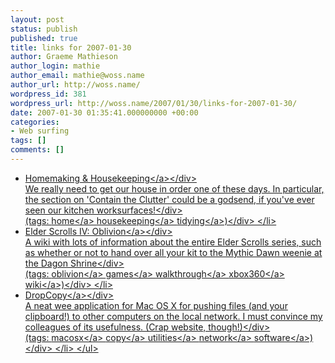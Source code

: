 ```yaml
---
layout: post
status: publish
published: true
title: links for 2007-01-30
author: Graeme Mathieson
author_login: mathie
author_email: mathie@woss.name
author_url: http://woss.name/
wordpress_id: 381
wordpress_url: http://woss.name/2007/01/30/links-for-2007-01-30/
date: 2007-01-30 01:35:41.000000000 +00:00
categories:
- Web surfing
tags: []
comments: []
---
```

<ul class="delicious">
	<li>
		<div class="delicious-link"><a href="http:&#47;&#47;www.squidoo.com&#47;homemaking">Homemaking & Housekeeping<&#47;a><&#47;div>
		<div class="delicious-extended">We really need to get our house in order one of these days.  In particular, the section on 'Contain the Clutter' could be a godsend, if you've ever seen our kitchen worksurfaces!<&#47;div>
		<div class="delicious-tags">(tags: <a href="http:&#47;&#47;del.icio.us&#47;mathie&#47;home">home<&#47;a> <a href="http:&#47;&#47;del.icio.us&#47;mathie&#47;housekeeping">housekeeping<&#47;a> <a href="http:&#47;&#47;del.icio.us&#47;mathie&#47;tidying">tidying<&#47;a>)<&#47;div>
	<&#47;li>
	<li>
		<div class="delicious-link"><a href="http:&#47;&#47;www.uesp.net&#47;wiki&#47;Oblivion:Oblivion">Elder Scrolls IV: Oblivion<&#47;a><&#47;div>
		<div class="delicious-extended">A wiki with lots of information about the entire Elder Scrolls series, such as whether or not to hand over all your kit to the Mythic Dawn weenie at the Dagon Shrine<&#47;div>
		<div class="delicious-tags">(tags: <a href="http:&#47;&#47;del.icio.us&#47;mathie&#47;oblivion">oblivion<&#47;a> <a href="http:&#47;&#47;del.icio.us&#47;mathie&#47;games">games<&#47;a> <a href="http:&#47;&#47;del.icio.us&#47;mathie&#47;walkthrough">walkthrough<&#47;a> <a href="http:&#47;&#47;del.icio.us&#47;mathie&#47;xbox360">xbox360<&#47;a> <a href="http:&#47;&#47;del.icio.us&#47;mathie&#47;wiki">wiki<&#47;a>)<&#47;div>
	<&#47;li>
	<li>
		<div class="delicious-link"><a href="http:&#47;&#47;10base-t.com&#47;#dropcopy">DropCopy<&#47;a><&#47;div>
		<div class="delicious-extended">A neat wee application for Mac OS X for pushing files (and your clipboard!) to other computers on the local network.  I must convince my colleagues of its usefulness.  (Crap website, though!)<&#47;div>
		<div class="delicious-tags">(tags: <a href="http:&#47;&#47;del.icio.us&#47;mathie&#47;macosx">macosx<&#47;a> <a href="http:&#47;&#47;del.icio.us&#47;mathie&#47;copy">copy<&#47;a> <a href="http:&#47;&#47;del.icio.us&#47;mathie&#47;utilities">utilities<&#47;a> <a href="http:&#47;&#47;del.icio.us&#47;mathie&#47;network">network<&#47;a> <a href="http:&#47;&#47;del.icio.us&#47;mathie&#47;software">software<&#47;a>)<&#47;div>
	<&#47;li>
<&#47;ul>

